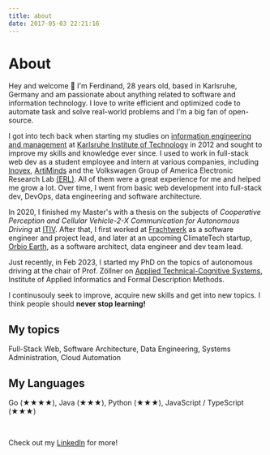 ```yaml
---
title: about
date: 2017-05-03 22:21:16
---
```


# About

Hey and welcome 👋 I'm Ferdinand, 28 years old, based in Karlsruhe, Germany and am passionate about anything related to software and information technology. I love to write efficient and optimized code to automate task and solve real-world problems and I'm a big fan of open-source.

I got into tech back when starting my studies on [information engineering and management](https://informationswirtschaft.org) at [Karlsruhe Institute of Technology](https://kit.edu) in 2012 and sought to improve my skills and knowledge ever since. I used to work in full-stack web dev as a student employee and intern at various companies, including [Inovex](https://inovex.de), [ArtiMinds](https://artiminds.com) and the Volkswagen Group of America Electronic Research Lab [(ERL)](https://vwiecc.com/). All of them were a great experience for me and helped me grow a lot. Over time, I went from basic web development into full-stack dev, DevOps, data engineering and software architecture.

In 2020, I finished my Master's with a thesis on the subjects of _Cooperative Perception and Cellular Vehicle-2-X Communication for Autonomous Driving_ at [ITIV](https://itiv.kit.edu). After that, I first worked at [Frachtwerk](https://frachtwerk.de) as a software engineer and project lead, and later at an upcoming ClimateTech startup, [Orbio Earth](https://orbio.earth), as a software architect, data engineer and dev team lead.

Just recently, in Feb 2023, I started my PhD on the topics of autonomous driving at the chair of Prof. Zöllner on [Applied Technical-Cognitive Systems](https://aifb.kit.edu/web/Angewandte_Technisch-Kognitive_Systeme/en), Institute of Applied Informatics and Formal Description Methods.

I continusouly seek to improve, acquire new skills and get into new topics. I think people should **never stop learning!**

## My topics
Full-Stack Web, Software Architecture, Data Engineering, Systems Administration, Cloud Automation

## My Languages
Go (★★★★), Java (★★★), Python (★★★), JavaScript / TypeScript (★★★)

<br>

Check out my [LinkedIn](https://www.linkedin.com/in/ferdinand-m%C3%BCtsch/details/skills/) for more!